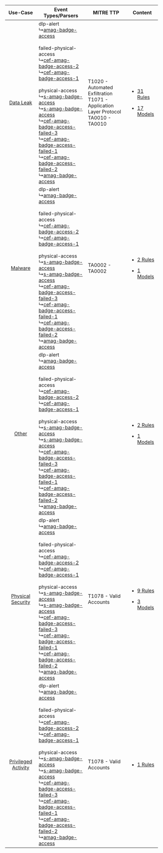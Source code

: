 |    Use-Case    | Event Types/Parsers    | MITRE TTP    | Content    |
|:----:| ---- | ---- | ---- |
|    [Data Leak](../../../UseCases/uc_data_leak.md)    |  dlp-alert<br> ↳[amag-badge-access](Ps/pC_amagbadgeaccess.md)<br><br> failed-physical-access<br> ↳[cef-amag-badge-access-2](Ps/pC_cefamagbadgeaccess2.md)<br> ↳[cef-amag-badge-access-1](Ps/pC_cefamagbadgeaccess1.md)<br><br> physical-access<br> ↳[s-amag-badge-access](Ps/pC_samagbadgeaccess.md)<br> ↳[s-amag-badge-access](Ps/pC_samagbadgeaccess.md)<br> ↳[cef-amag-badge-access-failed-3](Ps/pC_cefamagbadgeaccessfailed3.md)<br> ↳[cef-amag-badge-access-failed-1](Ps/pC_cefamagbadgeaccessfailed1.md)<br> ↳[cef-amag-badge-access-failed-2](Ps/pC_cefamagbadgeaccessfailed2.md)<br> ↳[amag-badge-access](Ps/pC_amagbadgeaccess.md)<br> | T1020 - Automated Exfiltration<br>T1071 - Application Layer Protocol<br>TA0010 - TA0010<br> | [<ul><li>31 Rules</li></ul><ul><li>17 Models</li></ul>](RM/r_m_amag_symmetry_access_control_Data_Leak.md)       |
|    [Malware](../../../UseCases/uc_malware.md)    |  dlp-alert<br> ↳[amag-badge-access](Ps/pC_amagbadgeaccess.md)<br><br> failed-physical-access<br> ↳[cef-amag-badge-access-2](Ps/pC_cefamagbadgeaccess2.md)<br> ↳[cef-amag-badge-access-1](Ps/pC_cefamagbadgeaccess1.md)<br><br> physical-access<br> ↳[s-amag-badge-access](Ps/pC_samagbadgeaccess.md)<br> ↳[s-amag-badge-access](Ps/pC_samagbadgeaccess.md)<br> ↳[cef-amag-badge-access-failed-3](Ps/pC_cefamagbadgeaccessfailed3.md)<br> ↳[cef-amag-badge-access-failed-1](Ps/pC_cefamagbadgeaccessfailed1.md)<br> ↳[cef-amag-badge-access-failed-2](Ps/pC_cefamagbadgeaccessfailed2.md)<br> ↳[amag-badge-access](Ps/pC_amagbadgeaccess.md)<br> | TA0002 - TA0002<br>    | [<ul><li>2 Rules</li></ul><ul><li>1 Models</li></ul>](RM/r_m_amag_symmetry_access_control_Malware.md)    |
|    [Other](../../../UseCases/uc_other.md)    |  dlp-alert<br> ↳[amag-badge-access](Ps/pC_amagbadgeaccess.md)<br><br> failed-physical-access<br> ↳[cef-amag-badge-access-2](Ps/pC_cefamagbadgeaccess2.md)<br> ↳[cef-amag-badge-access-1](Ps/pC_cefamagbadgeaccess1.md)<br><br> physical-access<br> ↳[s-amag-badge-access](Ps/pC_samagbadgeaccess.md)<br> ↳[s-amag-badge-access](Ps/pC_samagbadgeaccess.md)<br> ↳[cef-amag-badge-access-failed-3](Ps/pC_cefamagbadgeaccessfailed3.md)<br> ↳[cef-amag-badge-access-failed-1](Ps/pC_cefamagbadgeaccessfailed1.md)<br> ↳[cef-amag-badge-access-failed-2](Ps/pC_cefamagbadgeaccessfailed2.md)<br> ↳[amag-badge-access](Ps/pC_amagbadgeaccess.md)<br> |    | [<ul><li>2 Rules</li></ul><ul><li>1 Models</li></ul>](RM/r_m_amag_symmetry_access_control_Other.md)    |
|   [Physical Security](../../../UseCases/uc_physical_security.md)   |  dlp-alert<br> ↳[amag-badge-access](Ps/pC_amagbadgeaccess.md)<br><br> failed-physical-access<br> ↳[cef-amag-badge-access-2](Ps/pC_cefamagbadgeaccess2.md)<br> ↳[cef-amag-badge-access-1](Ps/pC_cefamagbadgeaccess1.md)<br><br> physical-access<br> ↳[s-amag-badge-access](Ps/pC_samagbadgeaccess.md)<br> ↳[s-amag-badge-access](Ps/pC_samagbadgeaccess.md)<br> ↳[cef-amag-badge-access-failed-3](Ps/pC_cefamagbadgeaccessfailed3.md)<br> ↳[cef-amag-badge-access-failed-1](Ps/pC_cefamagbadgeaccessfailed1.md)<br> ↳[cef-amag-badge-access-failed-2](Ps/pC_cefamagbadgeaccessfailed2.md)<br> ↳[amag-badge-access](Ps/pC_amagbadgeaccess.md)<br> | T1078 - Valid Accounts<br>    | [<ul><li>9 Rules</li></ul><ul><li>3 Models</li></ul>](RM/r_m_amag_symmetry_access_control_Physical_Security.md) |
| [Privileged Activity](../../../UseCases/uc_privileged_activity.md) |  dlp-alert<br> ↳[amag-badge-access](Ps/pC_amagbadgeaccess.md)<br><br> failed-physical-access<br> ↳[cef-amag-badge-access-2](Ps/pC_cefamagbadgeaccess2.md)<br> ↳[cef-amag-badge-access-1](Ps/pC_cefamagbadgeaccess1.md)<br><br> physical-access<br> ↳[s-amag-badge-access](Ps/pC_samagbadgeaccess.md)<br> ↳[s-amag-badge-access](Ps/pC_samagbadgeaccess.md)<br> ↳[cef-amag-badge-access-failed-3](Ps/pC_cefamagbadgeaccessfailed3.md)<br> ↳[cef-amag-badge-access-failed-1](Ps/pC_cefamagbadgeaccessfailed1.md)<br> ↳[cef-amag-badge-access-failed-2](Ps/pC_cefamagbadgeaccessfailed2.md)<br> ↳[amag-badge-access](Ps/pC_amagbadgeaccess.md)<br> | T1078 - Valid Accounts<br>    | [<ul><li>1 Rules</li></ul>](RM/r_m_amag_symmetry_access_control_Privileged_Activity.md)    |